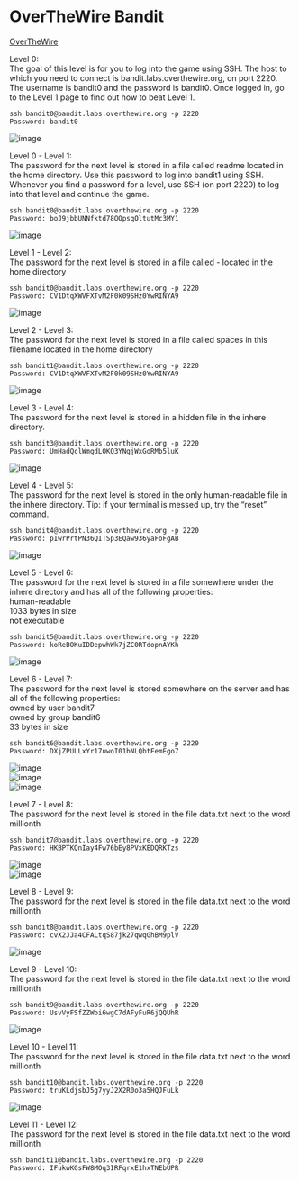 # OverTheWire Bandit

[OverTheWire](http://overthewire.org/wargames/bandit)

Level 0:
<br>
The goal of this level is for you to log into the game using SSH. The host to which you need to connect is bandit.labs.overthewire.org, on port 2220. The username is bandit0 and the password is bandit0. Once logged in, go to the Level 1 page to find out how to beat Level 1.
```
ssh bandit0@bandit.labs.overthewire.org -p 2220
Password: bandit0
```
![image](https://user-images.githubusercontent.com/47408756/129326145-3e736463-2e7f-45e8-8bc6-e532c2a5e2d0.png)


Level 0 - Level 1:
<br>
The password for the next level is stored in a file called readme located in the home directory. Use this password to log into bandit1 using SSH. Whenever you find a password for a level, use SSH (on port 2220) to log into that level and continue the game.
```
ssh bandit0@bandit.labs.overthewire.org -p 2220
Password: boJ9jbbUNNfktd78OOpsqOltutMc3MY1
```
![image](https://user-images.githubusercontent.com/47408756/129327009-be170199-084b-426d-b77c-b9caf032f2aa.png)

Level 1 - Level 2:
<br>
The password for the next level is stored in a file called - located in the home directory
```
ssh bandit0@bandit.labs.overthewire.org -p 2220
Password: CV1DtqXWVFXTvM2F0k09SHz0YwRINYA9
```
![image](https://user-images.githubusercontent.com/47408756/129328159-8f3b498d-a2d0-4860-af10-ef801cc0d306.png)

Level 2 - Level 3:
<br>
The password for the next level is stored in a file called spaces in this filename located in the home directory
```
ssh bandit1@bandit.labs.overthewire.org -p 2220
Password: CV1DtqXWVFXTvM2F0k09SHz0YwRINYA9
```
![image](https://user-images.githubusercontent.com/47408756/129329018-7a4cb1c2-005a-4b89-86d8-7eee931b1d4d.png)

Level 3 - Level 4:
<br>
The password for the next level is stored in a hidden file in the inhere directory.
```
ssh bandit3@bandit.labs.overthewire.org -p 2220
Password: UmHadQclWmgdLOKQ3YNgjWxGoRMb5luK
```
![image](https://user-images.githubusercontent.com/47408756/129329450-94e02aab-db93-4e4d-ad9f-2ef0a6eabb34.png)

Level 4 - Level 5:
<br>
The password for the next level is stored in the only human-readable file in the inhere directory. Tip: if your terminal is messed up, try the “reset” command.
```
ssh bandit4@bandit.labs.overthewire.org -p 2220
Password: pIwrPrtPN36QITSp3EQaw936yaFoFgAB
```
![image](https://user-images.githubusercontent.com/47408756/129329758-195cb9a4-12a7-4b79-9b80-ad1ec9f3e8b7.png)

Level 5 - Level 6:
<br>
The password for the next level is stored in a file somewhere under the inhere directory and has all of the following properties:
<br>
human-readable
<br>
1033 bytes in size
<br>
not executable
```
ssh bandit5@bandit.labs.overthewire.org -p 2220
Password: koReBOKuIDDepwhWk7jZC0RTdopnAYKh
```
![image](https://user-images.githubusercontent.com/47408756/129330082-b16bf928-ed1e-4e6b-992e-3f222cd539dc.png)

Level 6 - Level 7:
<br>
The password for the next level is stored somewhere on the server and has all of the following properties:
<br>
owned by user bandit7
<br>
owned by group bandit6
<br>
33 bytes in size
```
ssh bandit6@bandit.labs.overthewire.org -p 2220
Password: DXjZPULLxYr17uwoI01bNLQbtFemEgo7
```
![image](https://user-images.githubusercontent.com/47408756/129330543-aab3fe37-64f3-41e1-b294-86268aa256ff.png)
<br>
![image](https://user-images.githubusercontent.com/47408756/129330569-90f0e53a-5cd3-4178-bf37-a57f9a9a146e.png)
<br>
![image](https://user-images.githubusercontent.com/47408756/129330662-b316cbec-b13d-44b3-9a46-e2d905ec6680.png)

Level 7 - Level 8:
<br>
The password for the next level is stored in the file data.txt next to the word millionth
```
ssh bandit7@bandit.labs.overthewire.org -p 2220
Password: HKBPTKQnIay4Fw76bEy8PVxKEDQRKTzs
```
![image](https://user-images.githubusercontent.com/47408756/129331646-cc5f7467-79f6-473a-952e-cf4720e5eacc.png)
<br>
![image](https://user-images.githubusercontent.com/47408756/129332049-1508ed8f-7e31-433a-bd8f-f5359ea89b49.png)

Level 8 - Level 9:
<br>
The password for the next level is stored in the file data.txt next to the word millionth
```
ssh bandit8@bandit.labs.overthewire.org -p 2220
Password: cvX2JJa4CFALtqS87jk27qwqGhBM9plV
```
![image](https://user-images.githubusercontent.com/47408756/129332460-a154381c-82d6-4ed8-8bb2-e172d1ca132e.png)

Level 9 - Level 10:
<br>
The password for the next level is stored in the file data.txt next to the word millionth
```
ssh bandit9@bandit.labs.overthewire.org -p 2220
Password: UsvVyFSfZZWbi6wgC7dAFyFuR6jQQUhR
```
![image](https://user-images.githubusercontent.com/47408756/129332898-6a8f1dc0-6ec7-47a0-85a4-ebd115304a44.png)

Level 10 - Level 11:
<br>
The password for the next level is stored in the file data.txt next to the word millionth
```
ssh bandit10@bandit.labs.overthewire.org -p 2220
Password: truKLdjsbJ5g7yyJ2X2R0o3a5HQJFuLk
```
![image](https://user-images.githubusercontent.com/47408756/129333206-c1b4ec0e-2e53-4918-9005-c8e039272e14.png)

Level 11 - Level 12:
<br>
The password for the next level is stored in the file data.txt next to the word millionth
```
ssh bandit11@bandit.labs.overthewire.org -p 2220
Password: IFukwKGsFW8MOq3IRFqrxE1hxTNEbUPR
```
